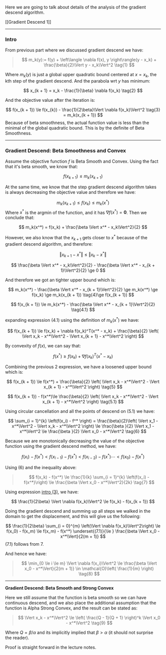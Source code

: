 Here we are going to talk about details of the analysis of the gradient descend algorithm. 

[[Gradient Descend 1]]


---
### **Intro**
From previous part where we discussed gradient descend we have: 
> $$
> m_k(y):=
> f(y) + \left\langle
> \nabla f(x), y
> \right\rangle(y - x_k) + 
> \frac{\beta}{2}\Vert y - x_k\Vert^2
> \tag{1}
> $$

Where $m_k(y)$ is just a global upper quadratic bound centered at $x = x_k$, the kth step of the gradient descend. And the parabola wrt $y$ has minimum: 

$$
x_{k + 1} = 
x_k - \frac{1}{\beta} \nabla f(x_k)
\tag{2}
$$

And the objective value after the iteration is: 

$$
f(x_{k + 1}) \le
f(x_{k}) - \frac{1}{2\beta}\Vert \nabla f(x_k)\Vert^2
\tag{3} = m_k(x_{k + 1})
$$
Because of beta smoothness, the actual function value is less than the minimal of the global quadratic bound. This is by the definite of Beta Smoothness.

---
### **Gradient Descend: Beta Smoothness and Convex**

Assume the objective function $f$ is Beta Smooth and Convex. Using the fact that it's beta smooth, we know that: 

$$
f(x_{k + 1}) \le m_k(x_{k + 1})
$$

At the same time, we know that the step gradient descend algorithm takes is always decreasing the objective value and therefore we have: 

$$
m_k(x_{k + 1}) \le f(x_k) \le m_k(x^*)
$$
Where $x^*$ is the argmin of the function, and it has $\nabla f(x^*) = \mathbf{0}$. Then  we conclude that: 

$$
m_k(x^*) = f(x_k) + \frac{\beta \Vert x^* - x_k\Vert^2}{2}
$$

However, we also know that the $x_{k + 1}$ gets closer to $x^*$ because of the gradient descend algorithm, and therefore: 

$$
\Vert x_{k+ 1} - x^*\Vert \le \Vert x_{k} - x^*\Vert
$$

$$
\frac{\beta \Vert x^* - x_k\Vert^2}{2} - 
\frac{\beta \Vert x^* - x_{k + 1}\Vert^2}{2} \ge 0
$$

And therefore we got an tighter upper bound which is: 

$$
m_k(x^*) - \frac{\beta \Vert x^* - x_{k + 1}\Vert^2}{2} \ge m_k(x^*) \ge f(x_k) \ge m_k(x_{k + 1}) \tag{4}\ge f(x_{k + 1})
$$

$$
f(x_{k + 1}) \le m_k(x^*) - \frac{\beta \Vert x^* - x_{k + 1}\Vert^2}{2} \tag{4.1}
$$

expanding expression (4.1) using the definition of $m_k(x^*)$ we have: 

$$
f(x_{k + 1}) \le f(x_k) + \nabla f(x_k)^T(x^* - x_k) + \frac{\beta}{2}
\left(
    \Vert x_k - x^*\Vert^2 - \Vert x_{k + 1} - x^*\Vert^2
\right)
$$

By convexity of $f(x)$, we can say that: 

$$
f(x^*) \ge f(x_k) + \nabla f(x_k)^T(x^* - x_k)
$$

Combining the previous 2 expression, we have a loosened upper bound which is: 

$$
f(x_{k + 1}) \le f(x^*) + \frac{\beta}{2}
\left(
    \Vert x_k - x^*\Vert^2 - \Vert x_{k + 1} - x^*\Vert^2
\right)
\tag{5}
$$

$$
f(x_{k + 1}) - f(x^*)\le \frac{\beta}{2}
\left(
    \Vert x_k - x^*\Vert^2 - \Vert x_{k + 1} - x^*\Vert^2
\right)
\tag{5.1}
$$

Using circular cancellation and all the points of descend on (5.1) we have: 

$$
\sum_{i = 1}^{k} \left(f(x_i) - f^* \right) = 
\frac{\beta}{2}\left(
    \Vert x_1 - x^*\Vert^2 - \Vert x_k - x^*\Vert^2
\right)
\le
\frac{\beta }{2} \Vert x_1 - x^*\Vert^2
\le
\frac{\beta }{2} \Vert x_0 - x^*\Vert^2
\tag{6}
$$

Because we are monotonically decreasing the value of the objective function using the gradient descend method, we have: 

$$
f(x_{i}) - f(x^*) < f(x_{i - 1})  - f(x^*) < f(x_{i - 2}) - f(x^*) \cdots < f(x_0) - f(x^*)
$$

Using (6) and the inequality above: 

> $$
> f(x_k) - f(x^*) \le \frac{1}{k} 
> \sum_{i = 1}^{k} \left(f(x_i) - f(x^*)\right) 
> \le 
> \frac{\beta \Vert x_0 - x^*\Vert^2}{2k} 
> \tag{7}
> $$

Using expression [intro (3)](Gradient%20Descend%202.md#intro), we have: 

$$
\frac{1}{2\beta} \Vert \nabla f(x_k)\Vert^2 \le 
f(x_k) - f(x_{k + 1})
$$

Doing the gradient descend and summing up all steps we walked in the domain to get the displacement, and this will give us the following: 

$$
\frac{1}{2\beta} \sum_{i = 0}^{m} \left(\Vert \nabla f(x_k)\Vert^2\right)
\le f(x_0) - f(x_m) \le f(x_m) - f(x^*) \underset{(7.1)}{\le }
\frac{\beta \Vert x_0 - x^*\Vert}{2(m + 1)}
$$
(7.1) follows from 7. 

And hence we have: 

> $$
> \min_{0 \le i \le m} \Vert \nabla f(x_i)\Vert^2 \le \frac{\beta \Vert x_0 - x^*\Vert}{2(m + 1)} \in 
> \mathcal{O}\left(
>     \frac{1}{m}
> \right) \tag{8}
> $$

---
**Gradient Descend: Beta Smooth and Strong Convex**

Here we still assume that the function is beta smooth so we can have continuous descend, and we also place the additional assumption that the function is Alpha Strong Convex, and the result can be stated as: 

> $$
> \Vert x_k - x^*\Vert^2 \le \left(
> \frac{Q - 1}{Q + 1}
> \right)^k \Vert x_0 - x^*\Vert^2 \tag{9}
> $$

Where $Q = \beta/\alpha$ and its implicitly implied that $\beta > \alpha$ (it should not surprise the reader). 

Proof is straight forward in the lecture notes. 
